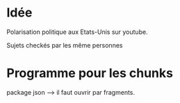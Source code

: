 # Idée

Polarisation politique aux Etats-Unis sur youtube.

Sujets checkés par les même personnes



# Programme pour les chunks

package json --> il faut ouvrir par fragments.
